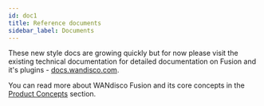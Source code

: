 ```yaml
---
id: doc1
title: Reference documents
sidebar_label: Documents
---
```


These new style docs are growing quickly but for now please visit the existing technical documentation for detailed documentation on Fusion and it's plugins - [docs.wandisco.com](https://wandisco.com/support/product-guides).

You can read more about WANdisco Fusion and its core concepts in the [Product Concepts](../product-concepts/benefits.md) section.

